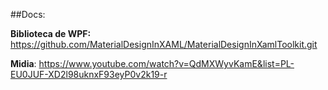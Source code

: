 ##Docs:

**Biblioteca de WPF:** https://github.com/MaterialDesignInXAML/MaterialDesignInXamlToolkit.git

**Midia**: https://www.youtube.com/watch?v=QdMXWyvKamE&list=PL-EU0JUF-XD2l98uknxF93eyP0v2k19-r
